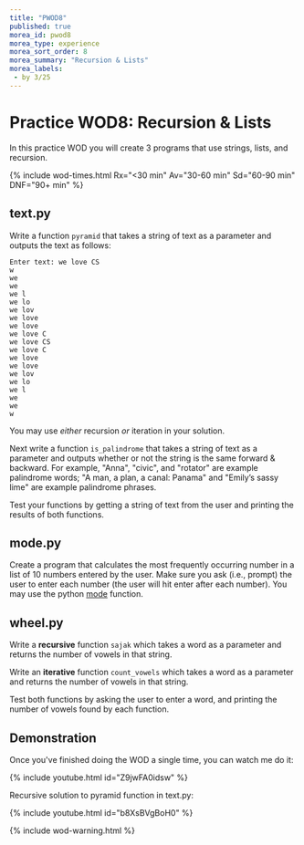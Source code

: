 ```yaml
---
title: "PWOD8"
published: true
morea_id: pwod8
morea_type: experience
morea_sort_order: 8
morea_summary: "Recursion & Lists"
morea_labels:
 - by 3/25
---
```

# Practice WOD8: Recursion & Lists

In this practice WOD you will create 3 programs that use strings, lists, and recursion.

{% include wod-times.html Rx="<30 min" Av="30-60 min" Sd="60-90 min" DNF="90+ min" %}

## text.py

Write a function `pyramid` that takes a string of text as a parameter and outputs the text as follows:

    Enter text: we love CS
	w
	we
	we 
	we l
	we lo
	we lov
	we love
	we love 
	we love C
	we love CS
	we love C
	we love 
	we love
	we lov
	we lo
	we l
	we 
	we
	w

You may use *either* recursion *or* iteration in your solution.

Next write a function `is_palindrome` that takes a string of text as a parameter and outputs whether or not the string is the same forward & backward. For example, "Anna", "civic", and "rotator" are example palindrome words; "A man, a plan, a canal: Panama" and "Emily’s sassy lime" are example palindrome phrases.

Test your functions by getting a string of text from the user and printing the results of both functions.

<!--## baby_mangle.py-->

## mode.py

Create a program that calculates the most frequently occurring number in a list of 10 numbers entered by the user. Make sure you ask (i.e., prompt) the user to enter each number (the user will hit enter after each number). You may use the python [mode](https://docs.python.org/3.4/library/statistics.html#statistics.mode) function.

## wheel.py

Write a **recursive** function `sajak` which takes a word as a parameter and returns the number of vowels in that string.

Write an **iterative** function `count_vowels` which takes a word as a parameter and returns the number of vowels in that string.

Test both functions by asking the user to enter a word, and printing the number of vowels found by each function.


## Demonstration

<!--*Coming soon...*-->

Once you've finished doing the WOD a single time, you can watch me do it:

{% include youtube.html id="Z9jwFA0idsw" %}

Recursive solution to pyramid function in text.py:

{% include youtube.html id="b8XsBVgBoH0" %}

{% include wod-warning.html %}

